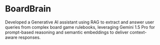 # BoardBrain
Developed a Generative AI assistant using RAG to extract and answer user queries from complex board game rulebooks, leveraging Gemini 1.5 Pro for prompt-based reasoning and semantic embeddings to deliver context-aware responses.
